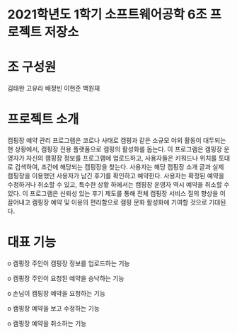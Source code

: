 # 2021학년도 1학기 소프트웨어공학 6조 프로젝트 저장소
# 조 구성원
김태완 고유라 배정빈 이현준 백원재
# 프로젝트 소개
캠핑장 예약 관리 프로그램은 코로나 사태로 캠핑과 같은 소규모 야외 활동이 대두되는 현 상황에서, 캠핑장 전용 플랫폼으로 캠핑의 활성화를 돕는다. 이 프로그램은 캠핑장 운영자가 자신의 캠핑장 정보를 프로그램에 업로드하고, 사용자들은 키워드나 위치를 토대로 검색하여, 조건에 해당되는 캠핑장을 찾는다. 사용자는 해당 캠핑장 소개 글과 실제 캠핑장을 이용했던 사용자가 남긴 후기를 확인하고 예약한다. 사용자는 확정된 예약을 수정하거나 취소할 수 있고, 특수한 상황 하에서는 캠핑장 운영자 역시 예약을 취소할 수 있다. 이 프로그램은 신뢰성 있는 후기 제도를 통해 전체 캠핑장 서비스 질의 향상을 이끌어내고 캠핑장 예약 및 이용의 편리함으로 캠핑 문화 활성화에 기여할 것으로 기대된다.
# 대표 기능
o 캠핑장 주인이 캠핑장 정보를 업로드하는 기능

o 캠핑장 주인이 요청된 예약을 승낙하는 기능

o 손님이 캠핑장 예약을 요청하는 기능

o 캠핑장 예약을 보고 수정하는 기능

o 캠핑장 예약을 취소하는 기능
